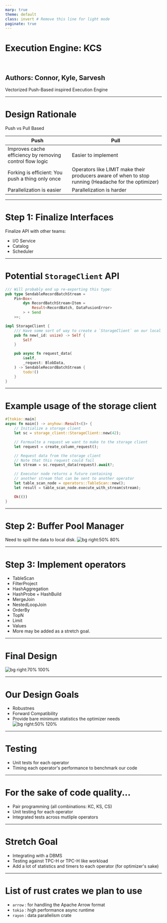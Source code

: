 ```yaml
---
marp: true
theme: default
class: invert # Remove this line for light mode
paginate: true
---
```


# Execution Engine: KCS

<br>

## **Authors: Connor, Kyle, Sarvesh**

Vectorized Push-Based inspired Execution Engine


---


# Design Rationale

Push vs Pull Based

| Push | Pull |
| ---  | ---  |
| Improves cache efficiency by removing control flow logic | Easier to implement |
| Forking is efficient: You push a thing only once | Operators like LIMIT make their producers aware of when to stop running (Headache for the optimizer) |
| Parallelization is easier | Parallelization is harder |


---


# Step 1: Finalize Interfaces

Finalize API with other teams:

* I/O Service
* Catalog
* Scheduler


---


# Potential `StorageClient` API

```rust
/// Will probably end up re-exporting this type:
pub type SendableRecordBatchStream =
    Pin<Box<
        dyn RecordBatchStream<Item =
            Result<RecordBatch, DataFusionError>
        > + Send
    >>;

impl StorageClient {
    /// Have some sort of way to create a `StorageClient` on our local node.
    pub fn new(_id: usize) -> Self {
        Self
    }

    pub async fn request_data(
        &self,
        _request: BlobData,
    ) -> SendableRecordBatchStream {
        todo!()
    }
}
```

---


# Example usage of the storage client

```rust
#[tokio::main]
async fn main() -> anyhow::Result<()> {
    // Initialize a storage client
    let sc = storage_client::StorageClient::new(42);

    // Formualte a request we want to make to the storage client
    let request = create_column_request();

    // Request data from the storage client
    // Note that this request could fail
    let stream = sc.request_data(request).await?;

    // Executor node returns a future containing
    // another stream that can be sent to another operator
    let table_scan_node = operators::TableScan::new();
    let result = table_scan_node.execute_with_stream(stream);

    Ok(())
}
```

---


# Step 2: Buffer Pool Manager

Need to spill the data to local disk.
![bg right:50% 80%](./images/bufferpool.png)


---


# Step 3: Implement operators

* TableScan
* FilterProject
* HashAggregation
* HashProbe + HashBuild
* MergeJoin
* NestedLoopJoin
* OrderBy
* TopN
* Limit
* Values
* More may be added as a stretch goal.


---


# Final Design

![bg right:70% 100%](./images/architecture.drawio.svg)


---


# Our Design Goals

* Robustnes
* Forward Compatibility
* Provide bare minimum statistics the optimizer needs
  ![bg right:50% 120%](./images/robustness.png)


---


# Testing
* Unit tests for each operator
* Timing each operator's performance to benchmark our code


---


# For the sake of code quality...

* Pair programming (all combinations: KC, KS, CS)
* Unit testing for each operator
* Integrated tests across mutliple operators


---


# Stretch Goal

* Integrating with a DBMS
* Testing against TPC-H or TPC-H like workload
* Add a lot of statistics and timers to each operator (for optimizer's sake)


---


# List of rust crates we plan to use

* `arrow` : for handling the Apache Arrow format
* `tokio` : high performance async runtime
* `rayon` : data parallelism crate
